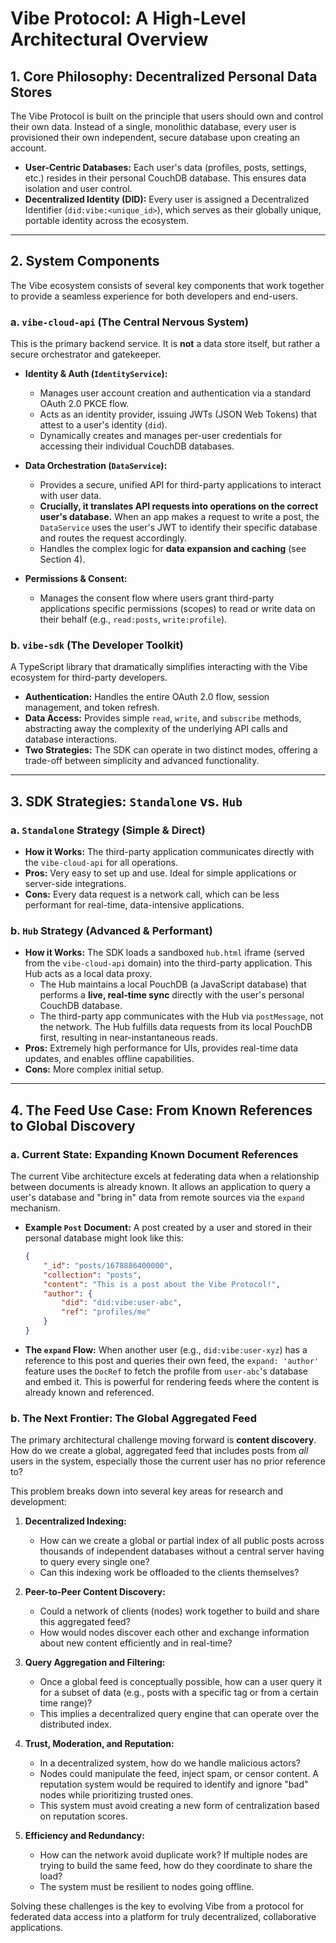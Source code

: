 # Vibe Protocol: A High-Level Architectural Overview

## 1. Core Philosophy: Decentralized Personal Data Stores

The Vibe Protocol is built on the principle that users should own and control their own data. Instead of a single, monolithic database, every user is provisioned their own independent, secure database upon creating an account.

-   **User-Centric Databases:** Each user's data (profiles, posts, settings, etc.) resides in their personal CouchDB database. This ensures data isolation and user control.
-   **Decentralized Identity (DID):** Every user is assigned a Decentralized Identifier (`did:vibe:<unique_id>`), which serves as their globally unique, portable identity across the ecosystem.

---

## 2. System Components

The Vibe ecosystem consists of several key components that work together to provide a seamless experience for both developers and end-users.

### a. `vibe-cloud-api` (The Central Nervous System)

This is the primary backend service. It is **not** a data store itself, but rather a secure orchestrator and gatekeeper.

-   **Identity & Auth (`IdentityService`):**

    -   Manages user account creation and authentication via a standard OAuth 2.0 PKCE flow.
    -   Acts as an identity provider, issuing JWTs (JSON Web Tokens) that attest to a user's identity (`did`).
    -   Dynamically creates and manages per-user credentials for accessing their individual CouchDB databases.

-   **Data Orchestration (`DataService`):**

    -   Provides a secure, unified API for third-party applications to interact with user data.
    -   **Crucially, it translates API requests into operations on the correct user's database.** When an app makes a request to write a post, the `DataService` uses the user's JWT to identify their specific database and routes the request accordingly.
    -   Handles the complex logic for **data expansion and caching** (see Section 4).

-   **Permissions & Consent:**
    -   Manages the consent flow where users grant third-party applications specific permissions (scopes) to read or write data on their behalf (e.g., `read:posts`, `write:profile`).

### b. `vibe-sdk` (The Developer Toolkit)

A TypeScript library that dramatically simplifies interacting with the Vibe ecosystem for third-party developers.

-   **Authentication:** Handles the entire OAuth 2.0 flow, session management, and token refresh.
-   **Data Access:** Provides simple `read`, `write`, and `subscribe` methods, abstracting away the complexity of the underlying API calls and database interactions.
-   **Two Strategies:** The SDK can operate in two distinct modes, offering a trade-off between simplicity and advanced functionality.

---

## 3. SDK Strategies: `Standalone` vs. `Hub`

### a. `Standalone` Strategy (Simple & Direct)

-   **How it Works:** The third-party application communicates directly with the `vibe-cloud-api` for all operations.
-   **Pros:** Very easy to set up and use. Ideal for simple applications or server-side integrations.
-   **Cons:** Every data request is a network call, which can be less performant for real-time, data-intensive applications.

### b. `Hub` Strategy (Advanced & Performant)

-   **How it Works:** The SDK loads a sandboxed `hub.html` iframe (served from the `vibe-cloud-api` domain) into the third-party application. This Hub acts as a local data proxy.
    -   The Hub maintains a local PouchDB (a JavaScript database) that performs a **live, real-time sync** directly with the user's personal CouchDB database.
    -   The third-party app communicates with the Hub via `postMessage`, not the network. The Hub fulfills data requests from its local PouchDB first, resulting in near-instantaneous reads.
-   **Pros:** Extremely high performance for UIs, provides real-time data updates, and enables offline capabilities.
-   **Cons:** More complex initial setup.

---

## 4. The Feed Use Case: From Known References to Global Discovery

### a. Current State: Expanding Known Document References

The current Vibe architecture excels at federating data when a relationship between documents is already known. It allows an application to query a user's database and "bring in" data from remote sources via the `expand` mechanism.

-   **Example `Post` Document:** A post created by a user and stored in their personal database might look like this:
    ```json
    {
        "_id": "posts/1678886400000",
        "collection": "posts",
        "content": "This is a post about the Vibe Protocol!",
        "author": {
            "did": "did:vibe:user-abc",
            "ref": "profiles/me"
        }
    }
    ```
-   **The `expand` Flow:** When another user (e.g., `did:vibe:user-xyz`) has a reference to this post and queries their own feed, the `expand: 'author'` feature uses the `DocRef` to fetch the profile from `user-abc`'s database and embed it. This is powerful for rendering feeds where the content is already known and referenced.

### b. The Next Frontier: The Global Aggregated Feed

The primary architectural challenge moving forward is **content discovery**. How do we create a global, aggregated feed that includes posts from _all_ users in the system, especially those the current user has no prior reference to?

This problem breaks down into several key areas for research and development:

1.  **Decentralized Indexing:**

    -   How can we create a global or partial index of all public posts across thousands of independent databases without a central server having to query every single one?
    -   Can this indexing work be offloaded to the clients themselves?

2.  **Peer-to-Peer Content Discovery:**

    -   Could a network of clients (nodes) work together to build and share this aggregated feed?
    -   How would nodes discover each other and exchange information about new content efficiently and in real-time?

3.  **Query Aggregation and Filtering:**

    -   Once a global feed is conceptually possible, how can a user query it for a subset of data (e.g., posts with a specific tag or from a certain time range)?
    -   This implies a decentralized query engine that can operate over the distributed index.

4.  **Trust, Moderation, and Reputation:**

    -   In a decentralized system, how do we handle malicious actors?
    -   Nodes could manipulate the feed, inject spam, or censor content. A reputation system would be required to identify and ignore "bad" nodes while prioritizing trusted ones.
    -   This system must avoid creating a new form of centralization based on reputation scores.

5.  **Efficiency and Redundancy:**
    -   How can the network avoid duplicate work? If multiple nodes are trying to build the same feed, how do they coordinate to share the load?
    -   The system must be resilient to nodes going offline.

Solving these challenges is the key to evolving Vibe from a protocol for federated data access into a platform for truly decentralized, collaborative applications.
